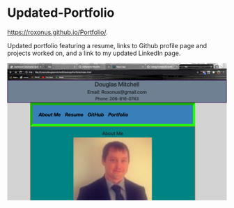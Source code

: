 # Updated-Portfolio

https://roxonus.github.io/Portfolio/.

Updated portfolio featuring a resume, links to Github profile page and projects worked on, and a link to my updated LinkedIn page.

![](Assets/Portfolio.png)
